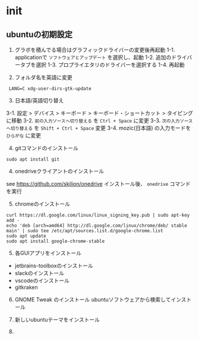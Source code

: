 # init

## ubuntuの初期設定

1. グラボを積んでる場合はグラフィックドライバーの変更後再起動
1-1. applicationで `ソフトウェアとアップデート` を選択し、起動
1-2. 追加のドライバータブを選択
1-3. プロプライエタリのドライバーを選択する
1-4. 再起動


2. フォルダ名を英語に変更
```
 LANG=C xdg-user-dirs-gtk-update
````

3. 日本語/英語切り替え

3-1. 設定 > デバイス > キーボード > キーボード・ショートカット > タイピング に移動
3-2. `前の入力ソースへ切り替える` を `Ctrl + Space` に変更
3-3. `次の入力ソースへ切り替える` を `Shift + Ctrl + Space` 変更
3-4. mozic(日本語) の入力モードを `ひらがな` に変更

4. gitコマンドのインストール
```
sudo apt install git
```

4. onedriveクライアントのインストール

see https://github.com/skilion/onedrive
インストール後、 `onedrive` コマンドを実行

5. chromeのインストール

```
curl https://dl.google.com/linux/linux_signing_key.pub | sudo apt-key add -
echo 'deb [arch=amd64] http://dl.google.com/linux/chrome/deb/ stable main' | sudo tee /etc/apt/sources.list.d/google-chrome.list
sudo apt update
sudo apt install google-chrome-stable
```

5. 各GUIアプリをインストール
  - jetbrains-toolboxのインストール
  - slackのインストール
  - vscodeのインストール
  - gitkraken
  
6. GNOME Tweak のインストール
  ubuntuソフトウェアから検索してインストール
  
  
7. 新しいubuntuテーマをインストール

8. 
